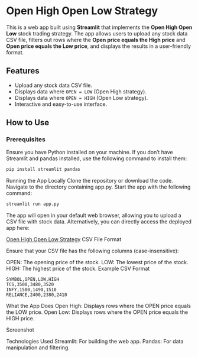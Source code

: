 # Open High Open Low Strategy

This is a web app built using **Streamlit** that implements the **Open High Open Low** stock trading strategy. The app allows users to upload any stock data CSV file, filters out rows where the **Open price equals the High price** and **Open price equals the Low price**, and displays the results in a user-friendly format.

## Features

- Upload any stock data CSV file.
- Displays data where `OPEN = LOW` (Open High strategy).
- Displays data where `OPEN = HIGH` (Open Low strategy).
- Interactive and easy-to-use interface.

## How to Use

### Prerequisites

Ensure you have Python installed on your machine. If you don’t have Streamlit and pandas installed, use the following command to install them:

```bash
pip install streamlit pandas
```

Running the App Locally
Clone the repository or download the code.
Navigate to the directory containing app.py.
Start the app with the following command:

```bash
streamlit run app.py
```
The app will open in your default web browser, allowing you to upload a CSV file with stock data.
Alternatively, you can directly access the deployed app here:

[Open High Open Low Strategy](https://openhigh-or-low.streamlit.app/)
CSV File Format

Ensure that your CSV file has the following columns (case-insensitive):

OPEN: The opening price of the stock.
LOW: The lowest price of the stock.
HIGH: The highest price of the stock.
Example CSV Format

```arduino
SYMBOL,OPEN,LOW,HIGH
TCS,3500,3480,3520
INFY,1500,1490,1510
RELIANCE,2400,2380,2410
```

What the App Does
Open High: Displays rows where the OPEN price equals the LOW price.
Open Low: Displays rows where the OPEN price equals the HIGH price.

Screenshot

Technologies Used
Streamlit: For building the web app.
Pandas: For data manipulation and filtering.

